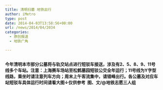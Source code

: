 ```yaml
---
title: 清明扫墓 地铁出行
author: iMetro
type: post
date: 2014-04-03T13:58:56+00:00
url: /news/2014/04/2034
categories:
  - 原创报道
  - 地铁广角

---
```

<div id="media">
  <img alt="" src="http://mmbiz.qpic.cn/mmbiz/aJMymEbqnxntMQdXib8K9nHXyW3WibgS7wC5WnPX6SKx0NgjDl8bxwz3ObvsoImwccwm7JxY1fpQ8yMqbRjjvhgw/0" />
</div>

<div>
  <p>
    <strong>今年清明本市部分公墓将与轨交站点进行短驳车接送，涉及有2、5、8、9、11号线多个车站。注意：上海赛车场站至松鹤墓园短驳公交全年运行；11号线为Y字型线路，乘坐时请注意列车方向；周末上午客流集中，请错峰出行。各公墓及对应车站短驳车具体运行时间请看大图↓仅供参考<img alt="" src="http://mp.weixin.qq.com/mpres/htmledition/ueditor/themes/default/images/spacer.gif" />  图、文/@地铁志愿三人组</strong>
  </p>
  
  <p>
    &nbsp;
  </p>
  
  <p>
    <img alt="" src="http://mmbiz.qpic.cn/mmbiz/aJMymEbqnxntMQdXib8K9nHXyW3WibgS7wGW1KX4ia1bzm1GbPU58iboPoot0ibjRyqbVgVSKjaSicKBzqDzZ76vpjWg/0" /><img alt="" src="http://mmbiz.qpic.cn/mmbiz/aJMymEbqnxntMQdXib8K9nHXyW3WibgS7wKNiaC7QVjhheYqwFrTF0qu9gkWsqic6xpMOJoRSV2D1mjIov14sHb23g/0" /><img alt="" src="http://mmbiz.qpic.cn/mmbiz/aJMymEbqnxntMQdXib8K9nHXyW3WibgS7wDMmd2zZ4TvHsdicqnEh85wZqRyvIcaA1UZHlYXvnnMibxQfhsdUvKU4w/0" />
  </p>
</div>